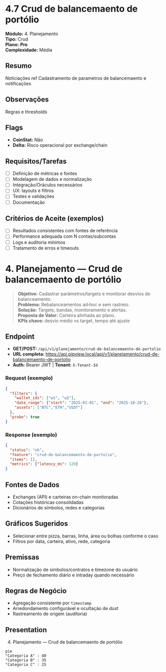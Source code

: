 # 4.7 Crud de balancemaento de portólio

**Módulo:** 4. Planejamento  
**Tipo:** Crud  
**Plano:** **Pro**  
**Complexidade:** Média

## Resumo
Noticiações ref  Cadastramento de parametros de balancemaento e notificações

## Observações
Regras e thresholds

## Flags
- **CoinStat:** Não
- **Delta:** Risco operacional por exchange/chain

## Requisitos/Tarefas
- [ ] Definição de métricas e fontes
- [ ] Modelagem de dados e normalização
- [ ] Integração/Oráculos necessários
- [ ] UX: layouts e filtros
- [ ] Testes e validações
- [ ] Documentação

## Critérios de Aceite (exemplos)
- [ ] Resultados consistentes com fontes de referência
- [ ] Performance adequada com N contas/subcontas
- [ ] Logs e auditoria mínimos
- [ ] Tratamento de erros e timeouts

# 4. Planejamento — Crud de balancemaento de portólio

> **Objetivo:** Cadastrar parâmetros/targets e monitorar desvios do balanceamento.  
> **Problema:** Rebalanceamentos ad‑hoc e sem rastreio.  
> **Solução:** Targets, bandas, monitoramento e alertas.  
> **Proposta de Valor:** Carteira alinhada ao plano.  
> **KPIs chave:** desvio médio vs target, tempo até ajuste

## Endpoint
- **GET/POST:** `/api/v1/planejamento/crud-de-balancemaento-de-portolio`  
- **URL completa:** <https://api.pipview.local/api/v1/planejamento/crud-de-balancemaento-de-portolio>  
- **Auth:** Bearer JWT | **Tenant:** `X-Tenant-Id`

### Request (exemplo)
```json
{
  "filters": {
    "wallet_ids": ["w1", "w2"],
    "date_range": {"start": "2025-01-01", "end": "2025-10-26"},
    "assets": ["BTC","ETH","USDT"]
  },
  "probe": true
}
```

### Response (exemplo)
```json
{
  "status": "ok",
  "feature": "crud-de-balancemaento-de-portolio",
  "items": [],
  "metrics": {"latency_ms": 120}
}
```

## Fontes de Dados
- Exchanges (API) e carteiras on-chain monitoradas
- Cotações históricas consolidadas
- Dicionários de símbolos, redes e categorias

## Gráficos Sugeridos
- Selecionar entre pizza, barras, linha, área ou bolhas conforme o caso
- Filtros por data, carteira, ativo, rede, categoria

## Premissas
- Normalização de símbolos/contratos e timezone do usuário
- Preço de fechamento diário e intraday quando necessário

## Regras de Negócio
- Agregação consistente por `timestamp`
- Arredondamento configurável e ocultação de *dust*
- Rastreamento de origem (auditoria)

## Presentation
4. Planejamento — Crud de balancemaento de portólio

```mermaid
pie
"Categoria A" : 40
"Categoria B" : 35
"Categoria C" : 25
```
